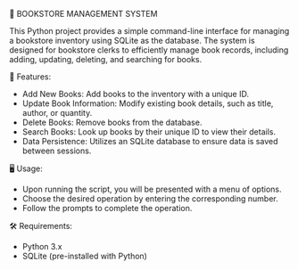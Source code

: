 📝 BOOKSTORE MANAGEMENT SYSTEM

This Python project provides a simple command-line interface for managing a bookstore inventory using SQLite as the database. The system is designed for bookstore clerks to efficiently manage book records, including adding, updating, deleting, and searching for books.

🚀 Features:
- Add New Books: Add books to the inventory with a unique ID.
- Update Book Information: Modify existing book details, such as title, author, or quantity.
- Delete Books: Remove books from the database.
- Search Books: Look up books by their unique ID to view their details.
- Data Persistence: Utilizes an SQLite database to ensure data is saved between sessions.

🖥️ Usage:
- Upon running the script, you will be presented with a menu of options.
- Choose the desired operation by entering the corresponding number.
- Follow the prompts to complete the operation.

🛠️ Requirements:
- Python 3.x
- SQLite (pre-installed with Python)
